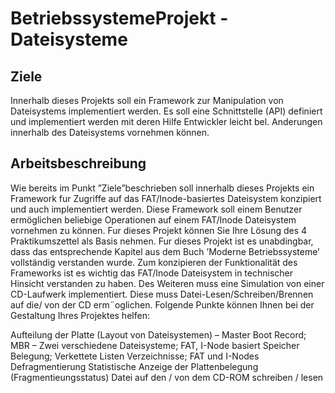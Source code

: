 # BetriebssystemeProjekt - Dateisysteme
## Ziele
Innerhalb dieses Projekts soll ein Framework zur Manipulation von Dateisystems implementiert werden. Es soll eine Schnittstelle (API) definiert und implementiert werden mit deren Hilfe Entwickler leicht bel. Anderungen innerhalb des Dateisystems vornehmen können.

## Arbeitsbeschreibung
Wie bereits im Punkt ”Ziele”beschrieben soll innerhalb dieses Projekts ein Framework fur Zugriffe auf das FAT/Inode-basiertes Dateisystem konzipiert und auch implementiert werden. Diese Framework soll einem Benutzer ermöglichen beliebige Operationen auf einem FAT/Inode Dateisystem vornehmen zu können. Fur dieses Projekt können Sie Ihre Lösung des 4 Praktikumszettel als Basis nehmen. Fur dieses Projekt ist es unabdingbar, dass das entsprechende Kapitel aus dem Buch ’Moderne Betriebssysteme’ vollständig verstanden wurde. Zum konzipieren der Funktionalität des Frameworks ist es wichtig das FAT/Inode Dateisystem in technischer Hinsicht verstanden zu haben. Des Weiteren muss eine Simulation von einer CD-Laufwerk implementiert. Diese muss Datei-Lesen/Schreiben/Brennen auf die/ von der CD erm¨oglichen. Folgende Punkte können Ihnen bei der Gestaltung Ihres Projektes helfen:

Aufteilung der Platte (Layout von Dateisystemen) – Master Boot Record; MBR – Zwei verschiedene Dateisysteme; FAT, I-Node basiert
Speicher Belegung; Verkettete Listen
Verzeichnisse; FAT und I-Nodes
Defragmentierung
Statistische Anzeige der Plattenbelegung (Fragmentieungsstatus)
Datei auf den / von dem CD-ROM schreiben / lesen
